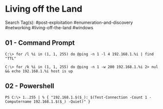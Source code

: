 # Living off the Land

Search Tag(s): #post-exploitation #enumeration-and-discovery #networking #living-off-the-land #windows

## 01 - Command Prompt

```
C:\> for /l %i in (1, 1, 255) do @ping -n 1 -l 4 192.168.1.%i | find "TTL"

C:\> for /k %i in (1, 1, 255) do @ping -n 1 -w 200 192.168.1.%i 2> nul && echo 192.168.1.%i host is up
```

## 02 - Powershell

```
PS C:\> 1..255 | % { "192.168.1.$($_): $(Test-Connection -Count 1 -Computername 192.168.1.$($_) -Quiet)" }
```